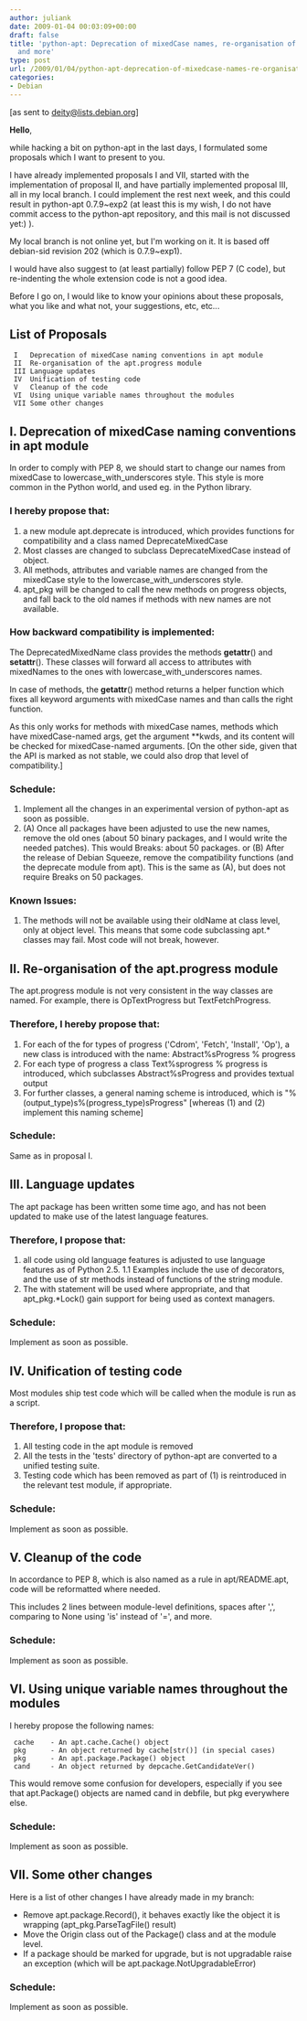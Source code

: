 ```yaml
---
author: juliank
date: 2009-01-04 00:03:09+00:00
draft: false
title: 'python-apt: Deprecation of mixedCase names, re-organisation of apt.progress,
  and more'
type: post
url: /2009/01/04/python-apt-deprecation-of-mixedcase-names-re-organisation-of-aptprogress-and-more/
categories:
- Debian
---
```


[as sent to deity@lists.debian.org]


**Hello**,





while hacking a bit on python-apt in the last days, I formulated some
proposals which I want to present to you.





I have already implemented proposals I and VII, started with the implementation
of proposal II, and have partially implemented proposal III, all in
my local branch. I could implement the rest next week, and this could
result in python-apt 0.7.9~exp2 (at least this is my wish, I do not
have commit access to the python-apt repository, and this mail is not
discussed yet:) ).





My local branch is not online yet, but I'm working on it. It is based
off debian-sid revision 202 (which is 0.7.9~exp1).





I would have also suggest to (at least partially) follow PEP 7 (C code),
but re-indenting the whole extension code is not a good idea.





Before I go on, I would like to know your opinions about these proposals,
what you like and what not, your suggestions, etc, etc...





## List of Proposals




    
    
     I   Deprecation of mixedCase naming conventions in apt module
     II  Re-organisation of the apt.progress module
     III Language updates
     IV  Unification of testing code
     V   Cleanup of the code
     VI  Using unique variable names throughout the modules
     VII Some other changes
     





## I. Deprecation of mixedCase naming conventions in apt module





In order to comply with PEP 8, we should start to change our names
from mixedCase to lowercase_with_underscores style. This style is
more common in the Python world, and used eg. in the Python library.





### I hereby propose that:






  1. a new module apt.deprecate is introduced, which provides functions
for compatibility and a class named DeprecateMixedCase
  2. Most classes are changed to subclass DeprecateMixedCase instead of
object.
  3. All methods, attributes and variable names are changed from the
mixedCase style to the lowercase_with_underscores style.
  4. apt_pkg will be changed to call the new methods on progress objects,
and fall back to the old names if methods with new names are not
available.




### How backward compatibility is implemented:





The DeprecatedMixedName class provides the methods **getattr**()
 and **setattr**(). These classes will forward all access to attributes
 with mixedNames to the ones with lowercase_with_underscores names.





In case of methods, the **getattr**() method returns a helper function
 which fixes all keyword arguments with mixedCase names and than calls
 the right function.





As this only works for methods with mixedCase names, methods which have
 mixedCase-named args, get the argument **kwds, and its content will be
 checked for mixedCase-named arguments. [On the other side, given that
 the API is marked as not stable, we could also drop that level of
 compatibility.]





### Schedule:






  1. Implement all the changes in an experimental version of python-apt
as soon as possible.
  2. (A) Once all packages have been adjusted to use the new names, remove
    the old ones (about 50 binary packages, and I would write the needed
    patches). This would Breaks: about 50 packages.
or
(B) After the release of Debian Squeeze, remove the compatibility
    functions (and the deprecate module from apt). This is the same
    as (A), but does not require Breaks on 50 packages.




### Known Issues:






  1. The methods will not be available using their oldName at class
level, only at object level. This means that some code subclassing
apt.* classes may fail. Most code will not break, however.




## II. Re-organisation of the apt.progress module





The apt.progress module is not very consistent in the way classes
are named. For example, there is OpTextProgress but TextFetchProgress.





### Therefore, I hereby propose that:






  1. For each of the for types of progress ('Cdrom', 'Fetch', 'Install', 'Op'),
a new class is introduced with the name: Abstract%sProgress % progress
  2. For each type of progress a class Text%sprogress % progress is introduced,
which subclasses Abstract%sProgress and provides textual output
  3. For further classes, a general naming scheme is introduced, which is
"%(output_type)s%(progress_type)sProgress" [whereas (1) and (2) implement
this naming scheme]




### Schedule:





Same as in proposal I.





## III. Language updates





The apt package has been written some time ago, and has not been updated
to make use of the latest language features.





### Therefore, I propose that:






  1. all code using old language features is adjusted to use language
features as of Python 2.5.
1.1 Examples include the use of decorators, and the use
    of str methods instead of functions of the string module.
  2. The with statement will be used where appropriate, and that
apt_pkg.*Lock() gain support for being used as context managers.




### Schedule:





Implement as soon as possible.





## IV. Unification of testing code





Most modules ship test code which will be called when the module is
run as a script.





### Therefore, I propose that:






  1. All testing code in the apt module is removed
  2. All the tests in the 'tests' directory of python-apt
are converted to a unified testing suite.
  3. Testing code which has been removed as part of (1) is
reintroduced in the relevant test module, if appropriate.




### Schedule:





Implement as soon as possible.





## V. Cleanup of the code





In accordance to PEP 8, which is also named as a rule in apt/README.apt,
code will be reformatted where needed.





This includes 2 lines between module-level definitions, spaces after
',', comparing to None using 'is' instead of '=', and more.





### Schedule:





Implement as soon as possible.





## VI. Using unique variable names throughout the modules





I hereby propose the following names:




    
    
     cache    - An apt.cache.Cache() object
     pkg      - An object returned by cache[str()] (in special cases)
     pkg      - An apt.package.Package() object
     cand     - An object returned by depcache.GetCandidateVer()
    





This would remove some confusion for developers, especially
if you see that apt.Package() objects are named cand in debfile,
but pkg everywhere else.





### Schedule:





Implement as soon as possible.





## VII. Some other changes





Here is a list of other changes I have already made in my branch:






  * Remove apt.package.Record(), it behaves exactly like the
object it is wrapping (apt_pkg.ParseTagFile() result)
  * Move the Origin class out of the Package() class and at
the module level.
  * If a package should be marked for upgrade, but is not upgradable
raise an exception (which will be apt.package.NotUpgradableError)




### Schedule:





Implement as soon as possible.



